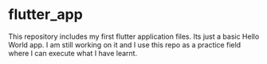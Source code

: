 # flutter_app

This repository includes my first flutter application files. Its just a basic Hello World app.
I am still working on it and I use this repo as a practice field where I can execute what I have learnt.

